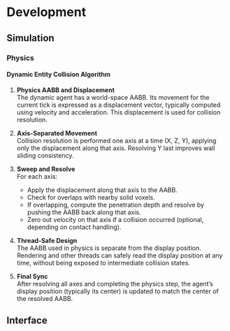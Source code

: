 # Development

## Simulation

### Physics

#### Dynamic Entity Collision Algorithm
1. **Physics AABB and Displacement**  
The dynamic agent has a world-space AABB. Its movement for the current tick is expressed as a displacement vector, typically computed using velocity and acceleration. This displacement is used for collision resolution.

2. **Axis-Separated Movement**  
Collision resolution is performed one axis at a time (X, Z, Y), applying only the displacement along that axis. Resolving Y last improves wall sliding consistency.

3. **Sweep and Resolve**  
For each axis:
    - Apply the displacement along that axis to the AABB.
    - Check for overlaps with nearby solid voxels.
    - If overlapping, compute the penetration depth and resolve by pushing the AABB back along that axis.
    - Zero out velocity on that axis if a collision occurred (optional, depending on contact handling).

4. **Thread-Safe Design**  
The AABB used in physics is separate from the display position. Rendering and other threads can safely read the display position at any time, without being exposed to intermediate collision states.

5. **Final Sync**  
After resolving all axes and completing the physics step, the agent’s display position (typically its center) is updated to match the center of the resolved AABB.

## Interface
